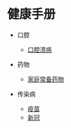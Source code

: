 # 健康手册

- 口腔

  - [口腔溃疡](MOUTH/aphthous_stomatitis.md)

- 药物

  - [家庭常备药物](MEDICINE/home_stocked_medicine.md)

- 传染病
  
  - [疫苗](IMMUNITY/vaccine.md)
  - [新冠](IMMUNITY/covid19.md)
  
  

